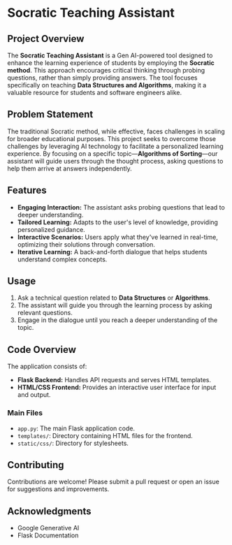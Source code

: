# **Socratic Teaching Assistant**

## **Project Overview**

The **Socratic Teaching Assistant** is a Gen AI-powered tool designed to enhance the learning experience of students by employing the **Socratic method**. This approach encourages critical thinking through probing questions, rather than simply providing answers. The tool focuses specifically on teaching **Data Structures and Algorithms**, making it a valuable resource for students and software engineers alike.

## **Problem Statement**

The traditional Socratic method, while effective, faces challenges in scaling for broader educational purposes. This project seeks to overcome those challenges by leveraging AI technology to facilitate a personalized learning experience. By focusing on a specific topic—**Algorithms of Sorting**—our assistant will guide users through the thought process, asking questions to help them arrive at answers independently.

## **Features**

- **Engaging Interaction:** The assistant asks probing questions that lead to deeper understanding.
- **Tailored Learning:** Adapts to the user's level of knowledge, providing personalized guidance.
- **Interactive Scenarios:** Users apply what they've learned in real-time, optimizing their solutions through conversation.
- **Iterative Learning:** A back-and-forth dialogue that helps students understand complex concepts.

**Usage**
---------

1.  Ask a technical question related to **Data Structures** or **Algorithms**.
2.  The assistant will guide you through the learning process by asking relevant questions.
3.  Engage in the dialogue until you reach a deeper understanding of the topic.

**Code Overview**
-----------------

The application consists of:

-   **Flask Backend:** Handles API requests and serves HTML templates.
-   **HTML/CSS Frontend:** Provides an interactive user interface for input and output.

### **Main Files**

-   `app.py`: The main Flask application code.
-   `templates/`: Directory containing HTML files for the frontend.
-   `static/css/`: Directory for stylesheets.

**Contributing**
----------------

Contributions are welcome! Please submit a pull request or open an issue for suggestions and improvements.

**Acknowledgments**
-------------------

-   Google Generative AI
-   Flask Documentation


